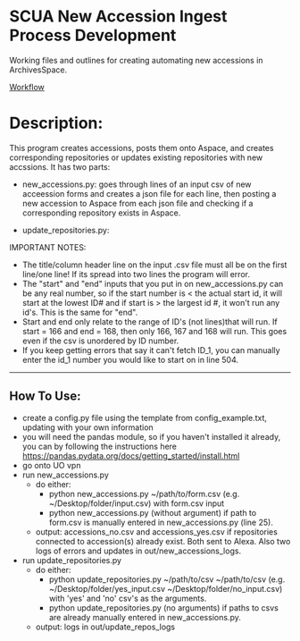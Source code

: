 # SCUA New Accession Ingest Process Development

Working files and outlines for creating automating new accessions in ArchivesSpace.

[Workflow](https://uoregon.sharepoint.com/:u:/s/O365_SCUAprocessing/ES8hGWg_DoJEkE4B2ViETJ4B7sYGi2O9DMJI8LQb5HFwIQ?e=uI8MBR)

# Description:
This program creates accessions, posts them onto Aspace, and creates corresponding repositories
or updates existing repositories with new accssions.
It has two parts: 
- new_accessions.py: goes through lines of an input csv of new acceession forms 
and creates a json file for each line, then posting a new accession to Aspace
from each json file and checking if a corresponding repository exists in Aspace. 

- update_repositories.py:

IMPORTANT NOTES:
- The title/column header line on the input .csv file must all be on the first line/one line! If its spread into two lines the program will error.
- The "start" and "end" inputs that you put in on new_accessions.py can be any real number, so if the start number is < the actual start id, it will start at the lowest ID# and 
if start is > the largest id #, it won't run any id's. This is the same for "end".
- Start and end only relate to the range of ID's (not lines)that will run. If start = 166 and end = 168, then only 166, 167 and 168 will run. This goes even if the csv is unordered by ID number.
- If you keep getting errors that say it can't fetch ID_1, you can manually enter the id_1 number you would like to start on in line 504.

-------------------------------------------------------
How To Use:
-----------
- create a config.py file using the template from config_example.txt, 
  updating with your own information 
- you will need the pandas module, so if you haven't installed it already,
  you can by following the instructions here https://pandas.pydata.org/docs/getting_started/install.html
- go onto UO vpn
- run new_accessions.py 
  - do either:
    - python new_accessions.py ~/path/to/form.csv (e.g. ~/Desktop/folder/input.csv) with form.csv input
    - python new_accessions.py (without argument) if path to form.csv is manually entered in new_accessions.py (line 25).
  - output: accessions_no.csv and accessions_yes.csv if repositories connected to accession(s) already exist. Both sent to Alexa. Also two logs of errors and updates in out/new_accessions_logs.
- run update_repositories.py
  - do either:
    - python update_repositories.py ~/path/to/csv ~/path/to/csv (e.g. ~/Desktop/folder/yes_input.csv ~/Desktop/folder/no_input.csv) with 'yes' and 'no' csv's as the arguments.
    - python update_repositories.py (no arguments) if paths to csvs are already manually entered in new_accessions.py.
  - output: logs in out/update_repos_logs 
